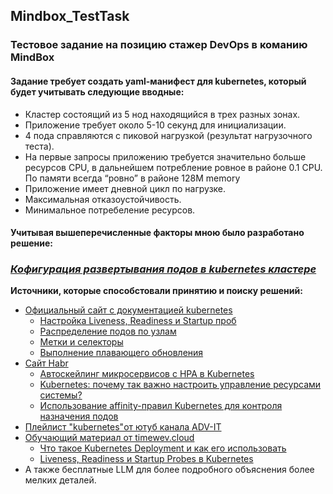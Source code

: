 ## Mindbox_TestTask
### Тестовое задание на позицию стажер DevOps в команию MindBox

#### Задание требует создать yaml-манифест для kubernetes, который будет учитывать следующие вводные:
* Кластер состоящий из 5 нод находящийся в трех разных зонах.
* Приложение требует около 5-10 секунд для инициализации.
* 4 пода справляются с пиковой нагрузкой (результат нагрузочного теста).
* На первые запросы приложению требуется значительно больше ресурсов CPU, в дальнейшем потребление ровное в районе 0.1 CPU. По памяти всегда “ровно” в районе 128M memory
* Приложение имеет дневной цикл по нагрузке.
* Максимальная отказоустойчивость.
* Минимальное потребеление ресурсов.

#### Учитывая вышеперечисленные факторы мною было разработано решение:

### [***Кофигурация развертывания подов в kubernetes кластерe***](deployment.yaml)

**Источники, которые способстовали принятию и поиску решений:**
* [Официальный сайт с документацией kubernetes](https://kubernetes.io/ru/docs/home/)
    * [Настройка Liveness, Readiness и Startup проб](https://kubernetes.io/ru/docs/tasks/configure-pod-container/configure-liveness-readiness-startup-probes/)
    * [Распределение подов по узлам](https://kubernetes.io/ru/docs/concepts/scheduling-eviction/assign-pod-node/)
    * [Метки и селекторы](https://kubernetes.io/ru/docs/concepts/overview/working-with-objects/labels/)
    * [Выполнение плавающего обновления](https://kubernetes.io/ru/docs/tutorials/kubernetes-basics/update/update-intro/)
* [Сайт Habr](https://habr.com/ru/feed/)
    * [Автоскейлинг микросервисов с HPA в Kubernetes](https://habr.com/ru/companies/otus/articles/838364/)
    * [Kubernetes: почему так важно настроить управление ресурсами системы?](https://habr.com/ru/companies/nixys/articles/480072/)
    * [Использование affinity-правил Kubernetes для контроля назначения подов](https://habr.com/ru/companies/otus/articles/576944/)
* [Плейлист "kubernetes"от ютуб канала ADV-IT](https://www.youtube.com/playlist?list=PLg5SS_4L6LYvN1RqaVesof8KAf-02fJSi)
* [Обучающий материал от timewev.cloud](https://timeweb.cloud/tutorials/)
    * [Что такое Kubernetes Deployment и как его использовать](https://timeweb.cloud/tutorials/kubernetes/kubernetes-deployment-chto-eto-i-kak-rabotaet)
    * [Liveness, Readiness и Startup Probes в Kubernetes](https://timeweb.cloud/tutorials/kubernetes/liveness-readiness-startup-probes-v-kubernetes)
* А также бесплатные LLM для более подробного объяснения более мелких деталей.
